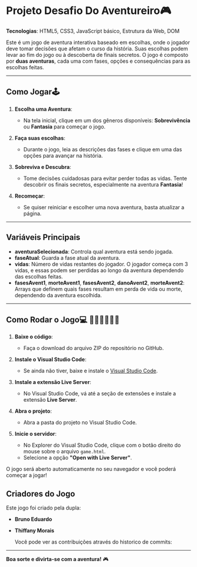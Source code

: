 # Projeto Desafio Do Aventureiro🎮

**Tecnologias**: HTML5, CSS3, JavaScript básico, Estrutura da Web, DOM

Este é um jogo de aventura interativa baseado em escolhas, onde o jogador deve tomar decisões que afetam o curso da história. Suas escolhas podem levar ao fim do jogo ou à descoberta de finais secretos. O jogo é composto por **duas aventuras**, cada uma com fases, opções e consequências para as escolhas feitas.

---

## Como Jogar🕹️

1. **Escolha uma Aventura**:
   - Na tela inicial, clique em um dos gêneros disponíveis: **Sobrevivência** ou **Fantasia** para começar o jogo.

2. **Faça suas escolhas**:
   - Durante o jogo, leia as descrições das fases e clique em uma das opções para avançar na história.

3. **Sobreviva e Descubra**:
   - Tome decisões cuidadosas para evitar perder todas as vidas. Tente descobrir os finais secretos, especialmente na aventura **Fantasia**!

4. **Recomeçar**:
   - Se quiser reiniciar e escolher uma nova aventura, basta atualizar a página.

---

## Variáveis Principais

- **aventuraSelecionada**: Controla qual aventura está sendo jogada.
- **faseAtual**: Guarda a fase atual da aventura.
- **vidas**: Número de vidas restantes do jogador. O jogador começa com 3 vidas, e essas podem ser perdidas ao longo da aventura dependendo das escolhas feitas.
- **fasesAvent1**, **morteAvent1**, **fasesAvent2**, **danoAvent2**, **morteAvent2**: Arrays que definem quais fases resultam em perda de vida ou morte, dependendo da aventura escolhida.

---

## Como Rodar o Jogo💻 👩🏻‍💻👨🏻‍💻


1. **Baixe o código**:
   - Faça o download do arquivo ZIP do repositório no GitHub.

2. **Instale o Visual Studio Code**:
   - Se ainda não tiver, baixe e instale o [Visual Studio Code](https://code.visualstudio.com/).

3. **Instale a extensão Live Server**:
   - No Visual Studio Code, vá até a seção de extensões e instale a extensão **Live Server**.

4. **Abra o projeto**:
   - Abra a pasta do projeto no Visual Studio Code.

5. **Inicie o servidor**:
   - No Explorer do Visual Studio Code, clique com o botão direito do mouse sobre o arquivo `game.html`.
   - Selecione a opção **"Open with Live Server"**.

O jogo será aberto automaticamente no seu navegador e você poderá começar a jogar!


## Criadores do Jogo

Este jogo foi criado pela dupla:

- **Bruno Eduardo**
- **Thiffany Morais**

  Você pode ver as contribuições através do historico de commits:


---

**Boa sorte e divirta-se com a aventura!** 🎮





